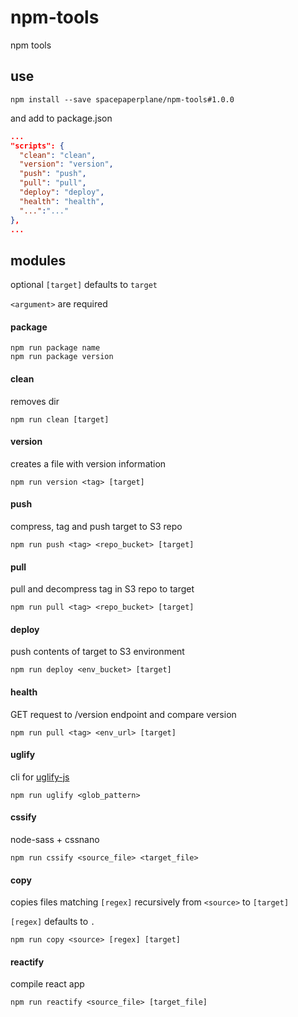 # npm-tools

npm tools

## use

```
npm install --save spacepaperplane/npm-tools#1.0.0
```

and add to package.json

```json
...
"scripts": {
  "clean": "clean",
  "version": "version",
  "push": "push",
  "pull": "pull",
  "deploy": "deploy",
  "health": "health",
  "...":"..."
},
...
```

## modules

optional `[target]` defaults to `target`

`<argument>` are required

#### package

```
npm run package name
npm run package version
```

#### clean

removes dir

```
npm run clean [target]
```

#### version

creates a file with version information

```
npm run version <tag> [target]
```

#### push

compress, tag and push target to S3 repo

```
npm run push <tag> <repo_bucket> [target]
```

#### pull

pull and decompress tag in S3 repo to target

```
npm run pull <tag> <repo_bucket> [target]
```

#### deploy

push contents of target to S3 environment

```
npm run deploy <env_bucket> [target]
```

#### health

GET request to /version endpoint and compare version

```
npm run pull <tag> <env_url> [target]
```

#### uglify

cli for [uglify-js](https://www.npmjs.com/package/uglify-js)

```
npm run uglify <glob_pattern>
```

#### cssify

node-sass + cssnano

```
npm run cssify <source_file> <target_file>
```

#### copy

copies files matching `[regex]` recursively from `<source>` to `[target]`

`[regex]` defaults to `.`

```
npm run copy <source> [regex] [target]
```

#### reactify

compile react app

```
npm run reactify <source_file> [target_file]
```
